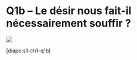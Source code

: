 # Q1b – Le désir nous fait-il nécessairement souffir ?

![](https://i.ibb.co/WKZsCWY/steve-cutts-happiness-t.jpg)

[diapo:s1-ch1-q1b]